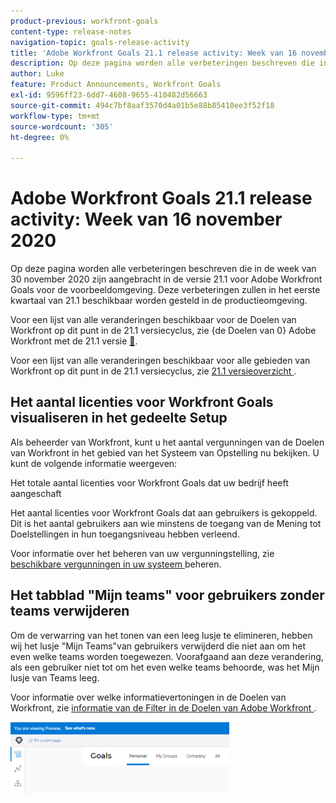 ```yaml
---
product-previous: workfront-goals
content-type: release-notes
navigation-topic: goals-release-activity
title: 'Adobe Workfront Goals 21.1 release activity: Week van 16 november 2020'
description: Op deze pagina worden alle verbeteringen beschreven die in de week van 30 november 2020 zijn aangebracht in de versie 21.1 voor Adobe Workfront Goals voor de voorbeeldomgeving. Deze verbeteringen zullen in het eerste kwartaal van 21.1 beschikbaar worden gesteld in de productieomgeving.
author: Luke
feature: Product Announcements, Workfront Goals
exl-id: 9596ff23-6dd7-4608-9655-410482d56663
source-git-commit: 494c7bf8aaf3570d4a01b5e88b85410ee3f52f18
workflow-type: tm+mt
source-wordcount: '305'
ht-degree: 0%

---
```


# Adobe Workfront Goals 21.1 release activity: Week van 16 november 2020

Op deze pagina worden alle verbeteringen beschreven die in de week van 30 november 2020 zijn aangebracht in de versie 21.1 voor Adobe Workfront Goals voor de voorbeeldomgeving. Deze verbeteringen zullen in het eerste kwartaal van 21.1 beschikbaar worden gesteld in de productieomgeving.

Voor een lijst van alle veranderingen beschikbaar voor de Doelen van Workfront op dit punt in de 21.1 versiecyclus, zie {de Doelen van 0} Adobe Workfront met de 21.1 versie [&#128279;](../../../../product-announcements/product-releases/goals-release-activity/goals-release-21-1.md).

Voor een lijst van alle veranderingen beschikbaar voor alle gebieden van Workfront op dit punt in de 21.1 versiecyclus, zie [ 21.1 versieoverzicht ](../../../../product-announcements/product-releases/21.1-release-activity/21-1-release-overview.md).

## Het aantal licenties voor Workfront Goals visualiseren in het gedeelte Setup

Als beheerder van Workfront, kunt u het aantal vergunningen van de Doelen van Workfront in het gebied van het Systeem van Opstelling nu bekijken. U kunt de volgende informatie weergeven:

Het totale aantal licenties voor Workfront Goals dat uw bedrijf heeft aangeschaft

Het aantal licenties voor Workfront Goals dat aan gebruikers is gekoppeld. Dit is het aantal gebruikers aan wie minstens de toegang van de Mening tot Doelstellingen in hun toegangsniveau hebben verleend.

Voor informatie over het beheren van uw vergunningstelling, zie [ beschikbare vergunningen in uw systeem ](../../../../administration-and-setup/get-started-wf-administration/manage-available-licenses-in-your-system.md) beheren.

## Het tabblad &quot;Mijn teams&quot; voor gebruikers zonder teams verwijderen

Om de verwarring van het tonen van een leeg lusje te elimineren, hebben wij het lusje &quot;Mijn Teams&quot;van gebruikers verwijderd die niet aan om het even welke teams worden toegewezen. Voorafgaand aan deze verandering, als een gebruiker niet tot om het even welke teams behoorde, was het Mijn lusje van Teams leeg.

Voor informatie over welke informatievertoningen in de Doelen van Workfront, zie [ informatie van de Filter in de Doelen van Adobe Workfront ](../../../../workfront-goals/goal-management/filter-information-wf-goals.md).

![ pagina van Doelstellingen ](assets/goals-page-with-no-my-teams-tab-350x114.png)
